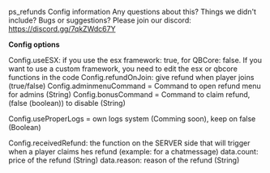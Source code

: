 ps_refunds Config information Any questions about this? Things we didn't include? Bugs or suggestions? Please join our discord: https://discord.gg/7qkZWdc67Y

**Config options**

Config.useESX: if you use the esx framework: true, for QBCore: false. If you want to use a custom framework, you need to edit the esx or qbcore functions in the code
Config.refundOnJoin: give refund when player joins (true/false)
Config.adminmenuCommand = Command to open refund menu for admins (String)
Config.bonusCommand = Command to claim refund, (false (boolean)) to disable (String)

Config.useProperLogs = own logs system (Comming soon), keep on false (Boolean)


Config.receivedRefund: the function on the SERVER side that will trigger when a player claims hes refund (example: for a chatmessage)
data.count: price of the refund (String)
data.reason: reason of the refund (String)
